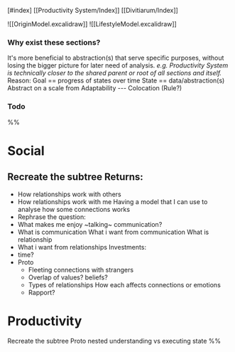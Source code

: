 [#index]
[[Productivity System/Index]]
[[Divitiarum/Index]]

![[OriginModel.excalidraw]]
![[LifestyleModel.excalidraw]]


### Why exist these sections?
It's more beneficial to abstraction(s) that serve specific purposes, without losing the bigger picture for later need of analysis.
*e.g. Productivity System is technically closer to the shared parent or root of all sections and itself.*
Reason: 
	Goal == progress of states over time
	State == data/abstraction(s)
	Abstract on a scale from Adaptability --- Colocation (Rule?)

### Todo
%%
# Social 
## Recreate the subtree Returns: 
- How relationships work with others 
- How relationships work with me Having a model that I can use to analyse how some connections works 
- Rephrase the question: 
- What makes me enjoy ~talking~ communication? 
- What is communication What i want from communication What is relationship 
- What i want from relationships Investments: 
- time? 
- Proto 
	- Fleeting connections with strangers 
	- Overlap of values? beliefs? 
	- Types of relationships How each affects connections or emotions 
	- Rapport? 
# Productivity 
Recreate the subtree 
Proto 
nested understanding vs executing state
%%
